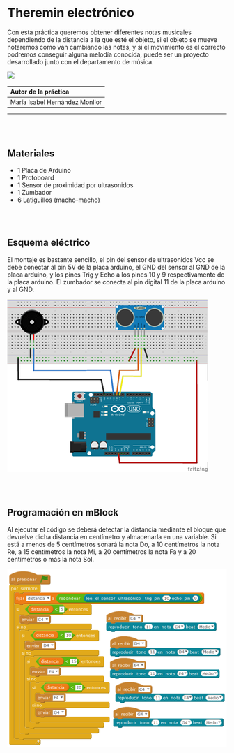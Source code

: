 # Theremin electrónico

Con esta práctica queremos obtener diferentes notas musicales dependiendo de la distancia a la que esté el objeto, si el objeto se mueve notaremos como van cambiando las notas, y si el movimiento es el correcto podremos conseguir alguna melodía conocida, puede ser un proyecto desarrollado junto con el departamento de música.

![](practica.gif)

| Autor de la práctica |
| :---                 |
| María Isabel Hernández Monllor |

---


<br><br>


## Materiales

- 1 Placa de Arduino
- 1 Protoboard
- 1 Sensor de proximidad por ultrasonidos
- 1 Zumbador
- 6 Latiguillos (macho-macho)


<br><br>


## Esquema eléctrico

El montaje es bastante sencillo, el pin del sensor de ultrasonidos Vcc se debe conectar al pin 5V de la placa arduino, el GND del sensor al GND de la placa arduino, y los pines Trig y Echo a los pines 10 y 9 respectivamente de la placa arduino. El zumbador se conecta al pin digital 11 de la placa arduino y al GND.  

![](fritzing.png)


<br><br>


## Programación en mBlock

Al ejecutar el código se deberá detectar la distancia mediante el bloque que devuelve dicha distancia en centímetro y almacenarla en una variable. Si está a menos de 5 centímetros sonará la nota Do, a 10 centímetros la nota Re, a 15 centímetros la nota Mi, a 20 centímetros la nota Fa y a 20 centímetros o más la nota Sol.

![](mblock.png)